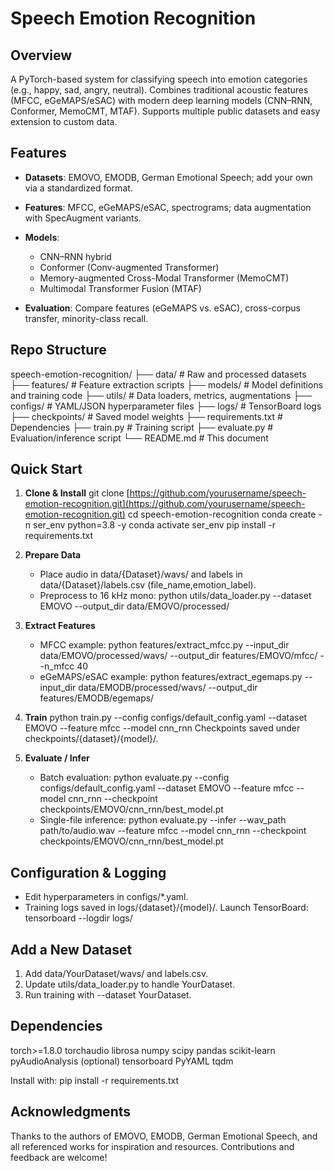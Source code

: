 # Speech Emotion Recognition

## Overview

A PyTorch-based system for classifying speech into emotion categories (e.g., happy, sad, angry, neutral). Combines traditional acoustic features (MFCC, eGeMAPS/eSAC) with modern deep learning models (CNN–RNN, Conformer, MemoCMT, MTAF). Supports multiple public datasets and easy extension to custom data.

## Features

* **Datasets**: EMOVO, EMODB, German Emotional Speech; add your own via a standardized format.
* **Features**: MFCC, eGeMAPS/eSAC, spectrograms; data augmentation with SpecAugment variants.
* **Models**:

  * CNN–RNN hybrid
  * Conformer (Conv-augmented Transformer)
  * Memory-augmented Cross-Modal Transformer (MemoCMT)
  * Multimodal Transformer Fusion (MTAF)
* **Evaluation**: Compare features (eGeMAPS vs. eSAC), cross-corpus transfer, minority-class recall.

## Repo Structure

speech-emotion-recognition/
├── data/                   # Raw and processed datasets
├── features/               # Feature extraction scripts
├── models/                 # Model definitions and training code
├── utils/                  # Data loaders, metrics, augmentations
├── configs/                # YAML/JSON hyperparameter files
├── logs/                   # TensorBoard logs
├── checkpoints/            # Saved model weights
├── requirements.txt        # Dependencies
├── train.py                # Training script
├── evaluate.py             # Evaluation/inference script
└── README.md               # This document

## Quick Start

1. **Clone & Install**
   git clone [https://github.com/yourusername/speech-emotion-recognition.git](https://github.com/yourusername/speech-emotion-recognition.git)
   cd speech-emotion-recognition
   conda create -n ser\_env python=3.8 -y
   conda activate ser\_env
   pip install -r requirements.txt

2. **Prepare Data**

   * Place audio in data/{Dataset}/wavs/ and labels in data/{Dataset}/labels.csv (file\_name,emotion\_label).
   * Preprocess to 16 kHz mono:
     python utils/data\_loader.py --dataset EMOVO --output\_dir data/EMOVO/processed/

3. **Extract Features**

   * MFCC example:
     python features/extract\_mfcc.py --input\_dir data/EMOVO/processed/wavs/ --output\_dir features/EMOVO/mfcc/ --n\_mfcc 40
   * eGeMAPS/eSAC example:
     python features/extract\_egemaps.py --input\_dir data/EMODB/processed/wavs/ --output\_dir features/EMODB/egemaps/

4. **Train**
   python train.py --config configs/default\_config.yaml --dataset EMOVO --feature mfcc --model cnn\_rnn
   Checkpoints saved under checkpoints/{dataset}/{model}/.

5. **Evaluate / Infer**

   * Batch evaluation:
     python evaluate.py --config configs/default\_config.yaml --dataset EMOVO --feature mfcc --model cnn\_rnn --checkpoint checkpoints/EMOVO/cnn\_rnn/best\_model.pt
   * Single-file inference:
     python evaluate.py --infer --wav\_path path/to/audio.wav --feature mfcc --model cnn\_rnn --checkpoint checkpoints/EMOVO/cnn\_rnn/best\_model.pt

## Configuration & Logging

* Edit hyperparameters in configs/\*.yaml.
* Training logs saved in logs/{dataset}/{model}/. Launch TensorBoard:
  tensorboard --logdir logs/

## Add a New Dataset

1. Add data/YourDataset/wavs/ and labels.csv.
2. Update utils/data\_loader.py to handle YourDataset.
3. Run training with --dataset YourDataset.

## Dependencies

torch>=1.8.0
torchaudio
librosa
numpy
scipy
pandas
scikit-learn
pyAudioAnalysis (optional)
tensorboard
PyYAML
tqdm

Install with:
pip install -r requirements.txt

## Acknowledgments

Thanks to the authors of EMOVO, EMODB, German Emotional Speech, and all referenced works for inspiration and resources. Contributions and feedback are welcome!

